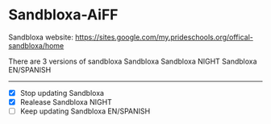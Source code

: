 # Sandbloxa-AiFF

Sandbloxa website:
https://sites.google.com/my.prideschools.org/offical-sandbloxa/home

There are 3 versions of sandbloxa
 Sandbloxa
 Sandbloxa NIGHT
 Sandbloxa EN/SPANISH
 
 ----------------------
  -[x] Stop updating Sandbloxa
  -[x] Realease Sandbloxa NIGHT
  -[ ] Keep updating Sandbloxa EN/SPANISH
